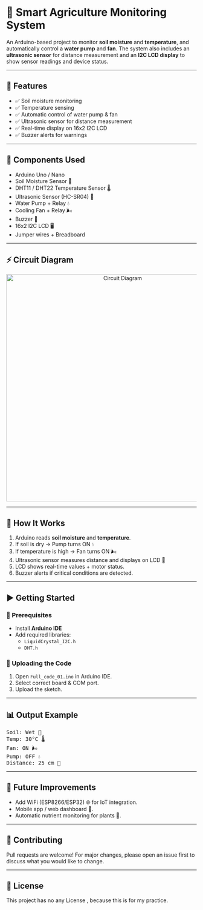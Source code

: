 <h1>🌱 Smart Agriculture Monitoring System</h1>

<p>
An Arduino-based project to monitor <b>soil moisture</b> and <b>temperature</b>, and automatically control a 
<b>water pump</b> and <b>fan</b>. The system also includes an <b>ultrasonic sensor</b> for distance measurement and 
an <b>I2C LCD display</b> to show sensor readings and device status.
</p>

<hr>

<h2>📌 Features</h2>
<ul>
  <li>✅ Soil moisture monitoring</li>
  <li>✅ Temperature sensing</li>
  <li>✅ Automatic control of water pump & fan</li>
  <li>✅ Ultrasonic sensor for distance measurement</li>
  <li>✅ Real-time display on 16x2 I2C LCD</li>
  <li>✅ Buzzer alerts for warnings</li>
</ul>

<hr>

<h2>🔧 Components Used</h2>
<ul>
  <li>Arduino Uno / Nano</li>
  <li>Soil Moisture Sensor 🌱</li>
  <li>DHT11 / DHT22 Temperature Sensor 🌡️</li>
  <li>Ultrasonic Sensor (HC-SR04) 📏</li>
  <li>Water Pump + Relay 💧</li>
  <li>Cooling Fan + Relay 🌬️</li>
  <li>Buzzer 🔔</li>
  <li>16x2 I2C LCD 🖥️</li>
  <li>Jumper wires + Breadboard</li>
</ul>

<hr>

<h2>⚡ Circuit Diagram</h2>

<p align="center">
  <img src="C:\Users\RUKSHAN\Pictures\Camera Roll\greenHouseCircuit.png" alt="Circuit Diagram" width="600">
</p>

<hr>

<h2>🚀 How It Works</h2>
<ol>
  <li>Arduino reads <b>soil moisture</b> and <b>temperature</b>.</li>
  <li>If soil is dry → Pump turns ON 💧</li>
  <li>If temperature is high → Fan turns ON 🌬️</li>
  <li>Ultrasonic sensor measures distance and displays on LCD 📏</li>
  <li>LCD shows real-time values + motor status.</li>
  <li>Buzzer alerts if critical conditions are detected.</li>
</ol>

<hr>

<h2>▶️ Getting Started</h2>

<h3>🔹 Prerequisites</h3>
<ul>
  <li>Install <b>Arduino IDE</b></li>
  <li>Add required libraries:
    <ul>
      <li><code>LiquidCrystal_I2C.h</code></li>
      <li><code>DHT.h</code></li>
    </ul>
  </li>
</ul>

<h3>🔹 Uploading the Code</h3>
<ol>
  <li>Open <code>Full_code_01.ino</code> in Arduino IDE.</li>
  <li>Select correct board & COM port.</li>
  <li>Upload the sketch.</li>
</ol>

<hr>

<h2>📊 Output Example</h2>
<pre>
Soil: Wet 🌱  
Temp: 30°C 🌡️  
Fan: ON 🌬️  
Pump: OFF 💧  
Distance: 25 cm 📏  
</pre>

<hr>

<h2>🌟 Future Improvements</h2>
<ul>
  <li>Add WiFi (ESP8266/ESP32) 🌐 for IoT integration.</li>
  <li>Mobile app / web dashboard 📱.</li>
  <li>Automatic nutrient monitoring for plants 🧪.</li>
</ul>

<hr>

<h2>🤝 Contributing</h2>
<p>
Pull requests are welcome! For major changes, please open an issue first to discuss what you would like to change.
</p>

<hr>

<h2>📜 License</h2>
<p>This project has no any License , because this is for my practice.</p>
